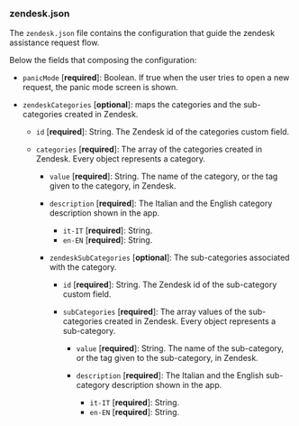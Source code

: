 ### zendesk.json

The `zendesk.json` file contains the configuration that guide the zendesk assistance request flow.

Below the fields that composing the configuration:

- `panicMode` [**required**]: Boolean. If true when the user tries to open a new request, the panic mode screen is shown.
- `zendeskCategories` [**optional**]: maps the categories and the sub-categories created in Zendesk.
  
  - `id` [**required**]: String. The Zendesk id of the categories custom field.
  - `categories` [**required**]: The array of the categories created in Zendesk. Every object represents a category.
    
    - `value` [**required**]: String. The name of the category, or the tag given to the category, in Zendesk.
    - `description` [**required**]: The Italian and the English category description shown in the app.

      - `it-IT` [**required**]: String. 
      - `en-EN` [**required**]: String. 
    - `zendeskSubCategories` [**optional**]: The sub-categories associated with the category.

        - `id` [**required**]: String. The Zendesk id of the sub-category custom field.
        - `subCategories` [**required**]: The array values of the sub-categories created in Zendesk. Every object represents a sub-category.

            - `value` [**required**]: String. The name of the sub-category, or the tag given to the sub-category, in Zendesk.
            - `description` [**required**]: The Italian and the English sub-category description shown in the app.

                - `it-IT` [**required**]: String.
                - `en-EN` [**required**]: String. 
  
